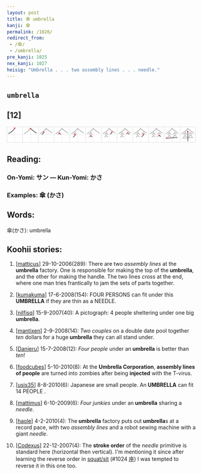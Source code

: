 ```yaml
---
layout: post
title: 傘 umbrella
kanji: 傘
permalink: /1026/
redirect_from:
 - /傘/
 - /umbrella/
pre_kanji: 1025
nex_kanji: 1027
heisig: "Umbrella . . . two assembly lines . . . needle."
---
```


## `umbrella`

## [12]

<div class="stroke"><img src="../images/E58298.png" /></div>

## Reading:

### On-Yomi: サン &mdash; Kun-Yomi: かさ

### Examples: 傘 (かさ)

## Words:

傘(かさ): umbrella

## Koohii stories:

1) [<a href="http://kanji.koohii.com/profile/matticus">matticus</a>] 29-10-2006(289): There are two <em>assembly lines</em> at the<strong> umbrella</strong> factory. One is responsible for making the top of the<strong> umbrella</strong>, and the other for making the handle. The two lines <em>cross</em> at the end, where one man tries frantically to jam the sets of parts together. 

2) [<a href="http://kanji.koohii.com/profile/kumakuma">kumakuma</a>] 17-6-2008(154): FOUR PERSONS can fit under this<strong> UMBRELLA</strong> if they are thin as a NEEDLE. 

3) [<a href="http://kanji.koohii.com/profile/nilfisq">nilfisq</a>] 15-9-2007(40): A pictograph: 4 people sheltering under one big<strong> umbrella</strong>. 

4) [<a href="http://kanji.koohii.com/profile/mantixen">mantixen</a>] 2-9-2008(14): <em>Two couples</em> on a double date pool together <em>ten</em> dollars for a huge<strong> umbrella</strong> they can all stand under. 

5) [<a href="http://kanji.koohii.com/profile/Danieru">Danieru</a>] 15-7-2008(12): <em>Four people</em> under an<strong> umbrella</strong> is better than <em>ten</em>! 

6) [<a href="http://kanji.koohii.com/profile/foodcubes">foodcubes</a>] 5-10-2010(8): At the <strong>Umbrella Corporation</strong>, <strong>assembly lines of people</strong> are turned into zombies after being <strong>injected</strong> with the T-virus. 

7) [<a href="http://kanji.koohii.com/profile/usis35">usis35</a>] 8-8-2010(6): Japanese are small people. An<strong> UMBRELLA</strong> can fit 14 PEOPLE . 

8) [<a href="http://kanji.koohii.com/profile/mattimus">mattimus</a>] 6-10-2009(6): <em>Four junkies</em> under an<strong> umbrella</strong> sharing a <em>needle</em>. 

9) [<a href="http://kanji.koohii.com/profile/haole">haole</a>] 4-2-2010(4): The<strong> umbrella</strong> factory puts out<strong> umbrella</strong>s at a record pace, with two <em>assembly lines</em> and a robot sewing machine with a giant <em>needle</em>. 

10) [<a href="http://kanji.koohii.com/profile/Codexus">Codexus</a>] 22-12-2007(4): The <strong>stroke order</strong> of the <em>needle</em> primitive is standard here (horizontal then vertical). I&#039;m mentioning it since after learning the reverse order in <a href="../1024">squat/sit</a> <span class="index">(#1024 <a href="http://jisho.org/kanji/details/座">座</a>)</span> I was tempted to reverse it in this one too. 
